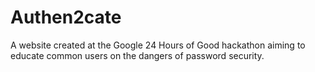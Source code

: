 Authen2cate
===========
A website created at the Google 24 Hours of Good hackathon aiming to educate common users on the dangers of password security.
